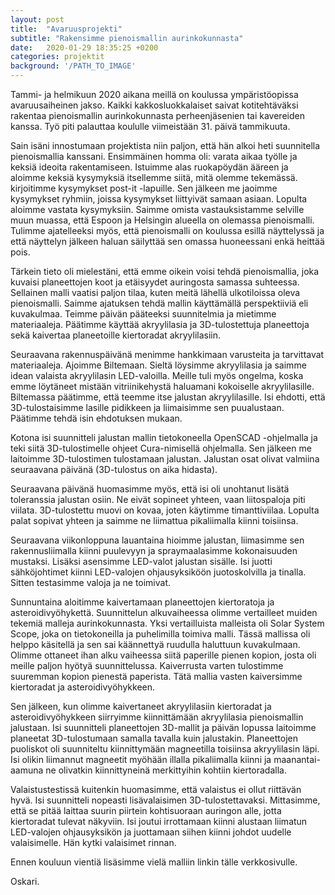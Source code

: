 ```yaml
---
layout: post
title:  "Avaruusprojekti"
subtitle: "Rakensimme pienoismallin aurinkokunnasta"
date:   2020-01-29 18:35:25 +0200
categories: projektit
background: '/PATH_TO_IMAGE'
---
```

Tammi- ja helmikuun 2020 aikana meillä on koulussa ympäristöopissa avaruusaiheinen jakso. Kaikki kakkosluokkalaiset saivat kotitehtäväksi rakentaa pienoismallin aurinkokunnasta perheenjäsenien tai kavereiden kanssa. Työ piti palauttaa koululle viimeistään 31. päivä tammikuuta.

Sain isäni innostumaan projektista niin paljon, että hän alkoi heti suunnitella pienoismallia kanssani. Ensimmäinen homma oli: varata aikaa työlle ja keksiä ideoita rakentamiseen. Istuimme alas ruokapöydän ääreen ja aloimme keksiä kysymyksiä itsellemme siitä, mitä olemme tekemässä. kirjoitimme kysymykset post-it -lapuille.
Sen jälkeen me jaoimme kysymykset ryhmiin, joissa kysymykset liittyivät samaan asiaan. Lopulta aloimme vastata kysymyksiin. Saimme omista vastauksistamme selville muun muassa, että Espoon ja Helsingin alueella on olemassa pienoismalli. Tulimme ajatelleeksi myös, että pienoismalli on koulussa esillä näyttelyssä ja että näyttelyn jälkeen haluan säilyttää sen omassa huoneessani enkä heittää pois.

Tärkein tieto oli mielestäni, että emme oikein voisi tehdä pienoismallia, joka kuvaisi planeettojen koot ja etäisyydet auringosta samassa suhteessa. Sellainen malli vaatisi paljon tilaa, kuten meitä lähellä ulkotiloissa oleva pienoismalli. Saimme ajatuksen tehdä mallin käyttämällä perspektiiviä eli kuvakulmaa.
Teimme päivän pääteeksi suunnitelmia ja mietimme materiaaleja. Päätimme käyttää akryylilasia ja 3D-tulostettuja planeettoja sekä kaivertaa planeetoille kiertoradat akryylilasiin.

Seuraavana rakennuspäivänä menimme hankkimaan varusteita ja tarvittavat materiaaleja. Ajoimme Biltemaan.  Sieltä löysimme akryylilasia ja saimme idean valaista akryylilasin LED-valoilla. Meille tuli myös ongelma, koska emme löytäneet mistään vitriinikehystä haluamani kokoiselle akryylilasille. Biltemassa päätimme, että teemme itse jalustan akryylilasille. Isi ehdotti, että 3D-tulostaisimme lasille pidikkeen ja liimaisimme sen puualustaan. Päätimme tehdä isin ehdotuksen mukaan.

Kotona isi suunnitteli jalustan mallin tietokoneella OpenSCAD -ohjelmalla ja teki siitä 3D-tulostimelle ohjeet Cura-nimisellä ohjelmalla. Sen jälkeen me laitoimme 3D-tulostimen tulostamaan jalustan. Jalustan osat olivat valmiina seuraavana päivänä (3D-tulostus on aika hidasta).

Seuraavana päivänä huomasimme myös, että isi oli unohtanut lisätä toleranssia jalustan osiin. Ne eivät sopineet yhteen, vaan liitospaloja piti viilata. 3D-tulostettu muovi on kovaa, joten käytimme timanttiviilaa. Lopulta palat sopivat yhteen ja saimme ne liimattua pikaliimalla kiinni toisiinsa.

Seuraavana viikonloppuna lauantaina hioimme jalustan, liimasimme sen rakennusliimalla kiinni puulevyyn ja spraymaalasimme kokonaisuuden mustaksi. Lisäksi asensimme LED-valot jalustan sisälle. Isi juotti sähköjohtimet kiinni LED-valojen ohjausyksiköön juotoskolvilla ja tinalla. Sitten testasimme valoja ja ne toimivat.

Sunnuntaina aloitimme kaivertamaan planeettojen kiertoratoja ja asteroidivyöhykettä. Suunnittelun alkuvaiheessa olimme vertailleet muiden tekemiä malleja aurinkokunnasta. Yksi vertailluista malleista oli Solar System Scope, joka on tietokoneilla ja puhelimilla toimiva malli. Tässä mallissa oli helppo käsitellä ja sen sai käännettyä ruudulla haluttuun kuvakulmaan. Olimme ottaneet ihan alku vaiheessa siitä paperille pienen kopion, josta oli meille paljon hyötyä suunnittelussa. Kaiverrusta varten tulostimme suuremman kopion pienestä paperista. Tätä mallia vasten kaiversimme kiertoradat ja asteroidivyöhykkeen.

Sen jälkeen, kun olimme kaivertaneet akryylilasiin kiertoradat ja asteroidivyöhykkeen siirryimme kiinnittämään akryylilasia pienoismallin jalustaan. Isi suunnitteli planeettojen 3D-mallit ja päivän lopussa laitoimme planeetat 3D-tulostumaan samalla tavalla kuin jalustakin. Planeettojen puoliskot oli suunniteltu kiinnittymään magneetilla toisiinsa akryylilasin läpi. Isi olikin liimannut magneetit myöhään illalla pikaliimalla kiinni ja maanantai-aamuna ne olivatkin kiinnittyneinä merkittyihin kohtiin kiertoradalla.

Valaistustestissä kuitenkin huomasimme, että valaistus ei ollut riittävän hyvä. Isi suunnitteli nopeasti lisävalaisimen 3D-tulostettavaksi. Mittasimme, että se pitää laittaa suurin piirtein kohtisuoraan auringon alle, jotta kiertoradat tulevat näkyviin. Isi joutui irrottamaan kiinni alustaan liimatun LED-valojen ohjausyksikön ja juottamaan siihen kiinni johdot uudelle valaisimelle. Hän kytki valaisimet rinnan.

Ennen kouluun vientiä lisäsimme vielä malliin linkin tälle verkkosivulle.

Oskari.
